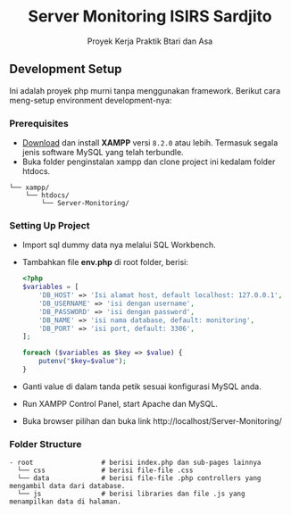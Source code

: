 <h1 align="center">
  Server Monitoring ISIRS Sardjito
</h1>
<p align="center">Proyek Kerja Praktik Btari dan Asa</p>

## Development Setup

Ini adalah proyek php murni tanpa menggunakan framework. Berikut cara meng-setup environment development-nya:

### Prerequisites

- [Download](https://www.apachefriends.org/index.html) dan install **XAMPP** versi `8.2.0` atau lebih. Termasuk segala jenis software MySQL yang telah terbundle.
- Buka folder penginstalan xampp dan clone project ini kedalam folder htdocs.

```
└── xampp/
    └── htdocs/
        └── Server-Monitoring/
```

### Setting Up Project

- Import sql dummy data nya melalui SQL Workbench.
- Tambahkan file **env.php** di root folder, berisi:

  ```php
  <?php
  $variables = [
      'DB_HOST' => 'Isi alamat host, default localhost: 127.0.0.1',
      'DB_USERNAME' => 'isi dengan username',
      'DB_PASSWORD' => 'isi dengan password',
      'DB_NAME' => 'isi nama database, default: monitoring',
      'DB_PORT' => 'isi port, default: 3306',
  ];

  foreach ($variables as $key => $value) {
      putenv("$key=$value");
  }
  ```
- Ganti value di dalam tanda petik sesuai konfigurasi MySQL anda.
- Run XAMPP Control Panel, start Apache dan MySQL.
- Buka browser pilihan dan buka link http://localhost/Server-Monitoring/


### Folder Structure

```
- root                 # berisi index.php dan sub-pages lainnya
  └── css              # berisi file-file .css
  └── data             # berisi file-file .php controllers yang mengambil data dari database.
  └── js               # berisi libraries dan file .js yang menampilkan data di halaman. 
```
